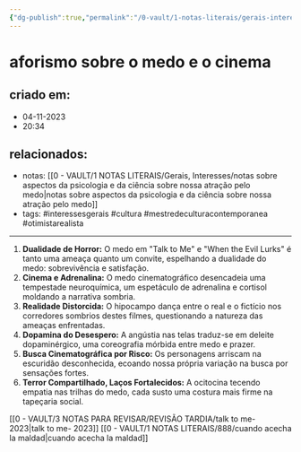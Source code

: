 ```yaml
---
{"dg-publish":true,"permalink":"/0-vault/1-notas-literais/gerais-interesses/aforismo-sobre-o-medo-e-o-cinema/","tags":["interessesgerais","cultura","mestredeculturacontemporanea","otimistarealista"],"dgHomeLink":true,"dgShowLocalGraph":true,"dgShowFileTree":true,"dgEnableSearch":true}
---
```


# aforismo sobre o medo e o cinema

## criado em: 
- 04-11-2023
- 20:34
## relacionados:
- notas: [[0 - VAULT/1 NOTAS LITERAIS/Gerais, Interesses/notas sobre aspectos da psicologia e da ciência sobre nossa atração pelo medo\|notas sobre aspectos da psicologia e da ciência sobre nossa atração pelo medo]]
- tags: #interessesgerais #cultura #mestredeculturacontemporanea #otimistarealista 
---
1. **Dualidade de Horror:** O medo em "Talk to Me" e "When the Evil Lurks" é tanto uma ameaça quanto um convite, espelhando a dualidade do medo: sobrevivência e satisfação.
2. **Cinema e Adrenalina:** O medo cinematográfico desencadeia uma tempestade neuroquímica, um espetáculo de adrenalina e cortisol moldando a narrativa sombria.
3. **Realidade Distorcida:** O hipocampo dança entre o real e o fictício nos corredores sombrios destes filmes, questionando a natureza das ameaças enfrentadas.
4. **Dopamina do Desespero:** A angústia nas telas traduz-se em deleite dopaminérgico, uma coreografia mórbida entre medo e prazer.
5. **Busca Cinematográfica por Risco:** Os personagens arriscam na escuridão desconhecida, ecoando nossa própria variação na busca por sensações fortes.
6. **Terror Compartilhado, Laços Fortalecidos:** A ocitocina tecendo empatia nas trilhas do medo, cada susto uma costura mais firme na tapeçaria social.

[[0 - VAULT/3 NOTAS PARA REVISAR/REVISÃO TARDIA/talk to me- 2023\|talk to me- 2023]]
[[0 - VAULT/1 NOTAS LITERAIS/888/cuando acecha la maldad\|cuando acecha la maldad]]
